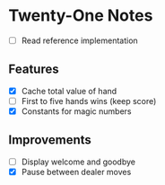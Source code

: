 # Twenty-One Notes

- [ ] Read reference implementation

## Features

- [x] Cache total value of hand
- [ ] First to five hands wins (keep score)
- [x] Constants for magic numbers

## Improvements

- [ ] Display welcome and goodbye
- [x] Pause between dealer moves
